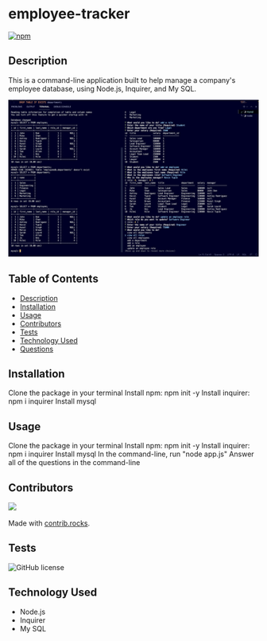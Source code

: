 # employee-tracker
[![npm](https://badge.fury.io/js/inquirer.svg)](http://badge.fury.io/js/inquirer)

## Description
This is a command-line application built to help manage a company's employee database, using Node.js, Inquirer, and My SQL.


![Alt text](https://github.com/rpierr33/employee-tracker/blob/main/img/IMG_7685.jpeg "employee-tracker")


## Table of Contents
- [Description](#description)
- [Installation](#installation)
- [Usage](#usage)
- [Contributors](#contributors)
- [Tests](#tests)
- [Technology Used](#technology-used)
- [Questions](#questions)

## Installation
Clone the package in your terminal
Install npm: npm init -y
Install inquirer: npm i inquirer
Install mysql

## Usage
Clone the package in your terminal
Install npm: npm init -y
Install inquirer: npm i inquirer
Install mysql
In the command-line, run "node app.js"
Answer all of the questions in the command-line

## Contributors
<a href="https://github.com/rpierr33/employee-tracker/graphs/contributors">
  <img src="https://contrib.rocks/image?repo=rpierr33/employee-tracker" />
</a>

Made with [contrib.rocks](https://contrib.rocks).

## Tests
![GitHub license](https://img.shields.io/badge/test-100%25-success)

## Technology Used
- Node.js
- Inquirer
- My SQL

